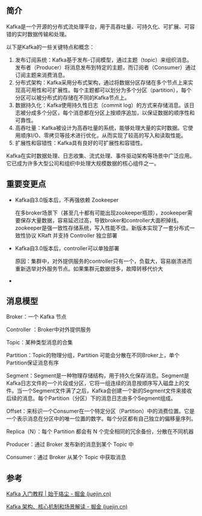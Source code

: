 ## 简介

Kafka是一个开源的分布式流处理平台，用于高吞吐量、可持久化、可扩展、可容错的实时数据传输和处理。

以下是Kafka的一些关键特点和概念：

1. 发布订阅系统：Kafka基于发布-订阅模型，通过主题（topic）来组织消息。发布者（Producer）将消息发布到特定的主题，而订阅者（Consumer）通过订阅主题来消费消息。
2. 分布式架构：Kafka采用分布式架构，通过将数据分区存储在多个节点上来实现高可用性和可扩展性。每个主题都可以划分为多个分区（partition），每个分区可以被分布式的存储在不同的Kafka节点上。
3. 数据持久化：Kafka使用持久性日志（commit log）的方式来存储消息。该日志被分成多个分区，每个消息都在分区上按顺序追加，以保证数据的顺序性和可靠性。
4. 高吞吐量：Kafka被设计为高吞吐量的系统，能够处理大量的实时数据。它使用顺序I/O、零拷贝等技术进行优化，从而实现了较高的写入和读取性能。
5. 扩展性和容错性：Kafka具有良好的可扩展性和容错性。

Kafka在实时数据处理、日志收集、流式处理、事件驱动架构等场景中广泛应用。它已成为许多大型公司和组织中处理大规模数据的核心组件之一。

## 重要变更点

+ Kafka自3.0版本后，不再强依赖 Zookeeper

  在多broker场景下（甚至几十都有可能出现zookeeper瓶颈），zookeeper需要保存大量数据，容易延迟过高，导致broker和controller大面积掉线。zookeeper是强一致性存储系统，写入性能不佳。新版本实现了一套分布式一致性协议 KRaft 并支持 Controller 独立部署

+ Kafka自3.0版本后，controller可以单独部署

  原因：集群中，对外提供服务的controller只有一个，负载大，容易崩溃进而重新选举对外服务节点。如果集群元数据很多，故障转移代价大

+ 

## 消息模型

Broker：一个 Kafka 节点

Controller ：Broker中对外提供服务

Topic：某种类型消息的合集

Partition：Topic的物理分组，Partition 可能会分散在不同Broker上，单个Partition保证消息有序

Segment：Segment是一种物理存储结构，用于持久化保存消息。Segment是Kafka日志文件的一个片段或分区，它将一组连续的消息按顺序写入磁盘上的文件。当一个Segment文件满了之后，Kafka会创建一个新的Segment文件来接收后续的消息。每个Partition（分区）下的消息日志由多个Segment组成。

Offset：来标识一个Consumer在一个特定分区（Partition）中的消费位置。它是一个表示消息在分区中的唯一位置的数字。每个分区都有自己独立的偏移量序列。

Replica（N）：每个 Partition 都会有 N 个完全相同的冗余备份，分散在不同机器

Producer：通过 Broker 发布新的消息到某个 Topic 中

Consumer：通过 Broker 从某个 Topic 中获取消息

## 参考

[Kafka 入门教程 | 始于珞尘 - 掘金 (juejin.cn)](https://juejin.cn/post/6844903603568640008?searchId=202307200830331F44E30D9EFAAFD4CD9F)

[Kafka 架构、核心机制和场景解读 - 掘金 (juejin.cn)](https://juejin.cn/post/7176575859686375481?searchId=20230722190330626B50ED92BD1F7FA69D#heading-57)